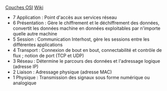 [Couches OSI](https://upload.wikimedia.org/wikipedia/commons/thumb/8/8d/OSI_Model_v1.svg/langfr-330px-OSI_Model_v1.svg.png)
[Wiki](https://fr.wikipedia.org/wiki/Modèle_OSI)

- 7	Application : Point d'accès aux services réseau
- 6	Présentation : Gère le chiffrement et le déchiffrement des données, convertit les données machine en données exploitables par n'importe quelle autre machine
- 5 Session	: Communication Interhost, gère les sessions entre les différentes applications
- 4 Transport : Connexion de bout en bout, connectabilité et contrôle de flux ; notion de port (TCP et UDP)
- 3	Réseau : Détermine le parcours des données et l'adressage logique (adresse IP)
- 2	Liaison : Adressage physique (adresse MAC)
- 1	Physique : Transmission des signaux sous forme numérique ou analogique